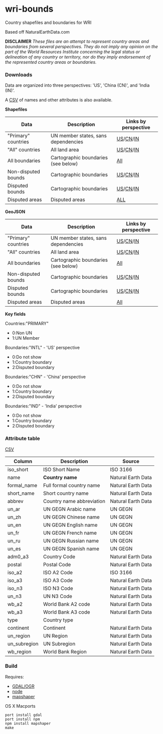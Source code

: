 # wri-bounds
Country shapefiles and boundaries for WRI

Based off NaturalEarthData.com

**DISCLAIMER** _These files are an attempt to represent country areas and boundaries from several perspectives. They do not imply any opinion on the part of the World Resources Institute concerning the legal status or delineation of any country or territory, nor do they imply endorsement of the represented country areas or boundaries._

### Downloads

Data are organized into three perspectives: 'US', 'China (CN)', and 'India (IN)'. 

A [CSV](https://github.com/wri/wri-bounds/blob/master/countries.csv) of names and other attributes is also available.

**Shapefiles**

Data | Description | Links by perspective
------ | ------ | ------
"Primary" countries | UN member states, sans dependencies | [US](https://github.com/wri/wri-bounds/blob/master/dist/all_primary_countries.zip?raw=true)/[CN](https://github.com/wri/wri-bounds/blob/master/dist/cn_primary_countries.zip?raw=true)/[IN](https://github.com/wri/wri-bounds/blob/master/dist/in_primary_countries.zip?raw=true)
"All" countries | All land area | [US](https://github.com/wri/wri-bounds/blob/master/dist/all_countries.zip?raw=true)/[CN](https://github.com/wri/wri-bounds/blob/master/dist/cn_countries.zip?raw=true)/[IN](https://github.com/wri/wri-bounds/blob/master/dist/in_countries.zip?raw=true)
All boundaries | Cartographic boundaries (see below) | [All](https://github.com/wri/wri-bounds/blob/master/dist/all_bounds.zip?raw=true)
Non-disputed bounds | Cartographic boundaries | [US](https://github.com/wri/wri-bounds/blob/master/dist/intl_country_bounds.zip?raw=true)/[CN](https://github.com/wri/wri-bounds/blob/master/dist/cn_country_bounds.zip?raw=true)/[IN](https://github.com/wri/wri-bounds/blob/master/dist/in_country_bounds.zip?raw=true)
Disputed bounds | Cartographic boundaries | [US](https://github.com/wri/wri-bounds/blob/master/dist/intl_disputed_bounds.zip?raw=true)/[CN](https://github.com/wri/wri-bounds/blob/master/dist/cn_disputed_bounds.zip?raw=true)/[IN](https://github.com/wri/wri-bounds/blob/master/dist/in_disputed_bounds.zip?raw=true)
Disputed areas | Disputed areas | [ALL](https://github.com/wri/wri-bounds/blob/master/dist/disputed.zip?raw=true)

**GeoJSON**

Data | Description | Links by perspective
------ | ------ | ------
"Primary" countries | UN member states, sans dependencies | [US](https://github.com/wri/wri-bounds/blob/master/dist/all_primary_countries.geojson?raw=true)/[CN](https://github.com/wri/wri-bounds/blob/master/dist/cn_primary_countries.geojson?raw=true)/[IN](https://github.com/wri/wri-bounds/blob/master/dist/in_primary_countries.geojson?raw=true)
"All" countries | All land area | [US](https://github.com/wri/wri-bounds/blob/master/dist/all_countries.geojson?raw=true)/[CN](https://github.com/wri/wri-bounds/blob/master/dist/cn_countries.geojson?raw=true)/[IN](https://github.com/wri/wri-bounds/blob/master/dist/in_countries.geojson?raw=true)
All boundaries | Cartographic boundaries (see below) | [All](https://github.com/wri/wri-bounds/blob/master/dist/all_bounds.geojson?raw=true)
Non-disputed bounds | Cartographic boundaries | [US](https://github.com/wri/wri-bounds/blob/master/dist/intl_country_boundaries.geojson?raw=true)/[CN](https://github.com/wri/wri-bounds/blob/master/dist/cn_country_boundaries.geojson?raw=true)/[IN](https://github.com/wri/wri-bounds/blob/master/dist/in_country_boundaries.geojson?raw=true)
Disputed bounds | Cartographic boundaries | [US](https://github.com/wri/wri-bounds/blob/master/dist/intl_disputed_boundaries.geojson?raw=true)/[CN](https://github.com/wri/wri-bounds/blob/master/dist/cn_disputed_boundaries.geojson?raw=true)/[IN](https://github.com/wri/wri-bounds/blob/master/dist/in_disputed_boundaries.geojson?raw=true)
Disputed areas | Disputed areas | [All](https://github.com/wri/wri-bounds/blob/master/dist/disputed.geojson?raw=true)


**Key fields**

Countries:"PRIMARY"
- 0:Non UN
- 1:UN Member

Boundaries:"INTL" - 'US' perspective
- 0:Do not show
- 1:Country boundary
- 2:Disputed boundary

Boundaries:"CHN" - 'China' perspective
- 0:Do not show
- 1:Country boundary
- 2:Disputed boundary

Boundaries:"IND" - 'India' perspective
- 0:Do not show
- 1:Country boundary
- 2:Disputed boundary

### Attribute table
[CSV](https://github.com/wri/wri-bounds/blob/master/countries.csv)

Column | Description | Source
------ | ------ | ------
iso_short | ISO Short Name | ISO 3166
name | **Country name** | Natural Earth Data
formal\_name | Full formal country name | Natural Earth Data
short\_name | Short country name | Natural Earth Data
abbrev | Country name abbreviation | Natural Earth Data
un\_ar | UN GEGN Arabic name | UN GEGN
un\_zh | UN GEGN Chinese name | UN GEGN
un\_en | UN GEGN English name | UN GEGN
un\_fr | UN GEGN French name | UN GEGN
un\_ru | UN GEGN Russian name | UN GEGN
un\_es | UN GEGN Spanish name | UN GEGN
adm0\_a3 | Country Code | Natural Earth Data
postal | Postal Code | Natural Earth Data
iso\_a2 | ISO A2 Code | ISO 3166
iso\_a3 | ISO A3 Code | Natural Earth Data
iso\_n3 | ISO N3 Code | Natural Earth Data
un\_n3 | UN N3 Code | Natural Earth Data
wb\_a2 | World Bank A2 code | Natural Earth Data
wb\_a3 | World Bank A3 code | Natural Earth Data
type | Country type |
continent | Continent | Natural Earth Data
un\_region | UN Region | Natural Earth Data
un\_subregion | UN Subregion | Natural Earth Data
wb\_region | World Bank Region | Natural Earth Data

### Build

Requires:
 - [GDAL/OGR](http://www.gdal.org/index.html)
 - [node](http://nodejs.org)
 - [mapshaper](http://mapshaper.org)

OS X Macports
```
port install gdal
port install npm
npm install mapshaper
make
```
